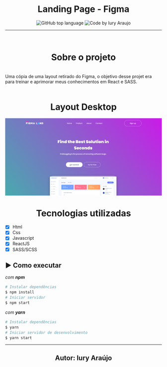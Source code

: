 <h1 align="center"> Landing Page - Figma </h1>

<p align="center">
    <img alt="GitHub top language" src="https://img.shields.io/github/languages/top/iury-araujo/LP-figma?style=for-the-badge">
  <img alt="Code by Iury Araujo" src="https://img.shields.io/badge/Code%20by-Iury Araújo-%237519C1?style=for-the-badge"><br/>
</p>

<hr>

<br/><h1 align="center"> Sobre o projeto </h1>

<br/>Uma cópia de uma layout retirado do Figma, o objetivo desse projet era para treinar e aprimorar meus conhecimentos em React e SASS.<br/><br/>

<h1 align="center"> Layout Desktop </h1>

<img alt="Desktop imagem 1" src="https://github.com/iury-araujo/LP-figma/blob/main/img-projeto/figma-img-projeto.png" align="center"/>


<h1 align="center"> Tecnologias utilizadas </h1>

- [X] Html
- [X] Css
- [X] Javascript
- [X] ReactJS
- [X] SASS/SCSS

## :arrow_forward: Como executar

_com **npm**_

```bash
# Instalar dependências
$ npm install
# Iniciar servidor
$ npm start
```

_com **yarn**_

```bash
# Instalar dependências
$ yarn
# Iniciar servidor de desenvolvimento
$ yarn start
```
---

<h2 align="center">Autor: Iury Araújo</h2> 
